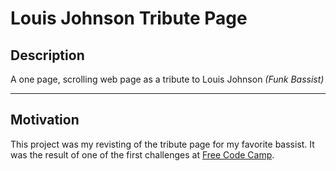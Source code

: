 # Louis Johnson Tribute Page

## Description
A one page, scrolling web page as a tribute to Louis Johnson *(Funk Bassist)* 

---
## Motivation                                                            
This project was my revisting of the tribute page for my favorite bassist.  It was the result of one of the first challenges at [Free Code Camp](https://www.freecodecamp.org/challenges/learn-how-freecodecamp-works).    
